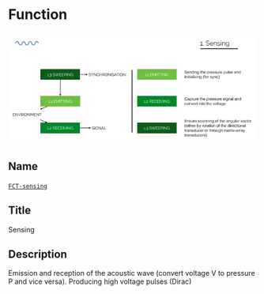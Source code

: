 # Function
![](viewme.png)

## Name
[`FCT-sensing`]()

## Title
Sensing

## Description
Emission and reception of the acoustic wave (convert voltage V to pressure P and vice versa). Producing high voltage pulses (Dirac)
